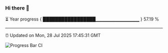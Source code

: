 ### Hi there 👋

⏳ Year progress { █████████████████▁▁▁▁▁▁▁▁▁▁▁▁▁ } 57.19 %

---

⏰ Updated on Mon, 28 Jul 2025 17:45:31 GMT

![Progress Bar CI](https://github.com/IshwaranRudhara/GIT-ACTION/workflows/Progress%20Bar%20CI/badge.svg)
